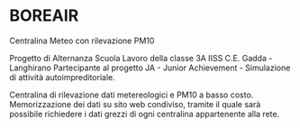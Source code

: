 # BOREAIR
Centralina Meteo con rilevazione PM10

Progetto di Alternanza Scuola Lavoro della classe 3A IISS C.E. Gadda - Langhirano
Partecipante al progetto JA - Junior Achievement - Simulazione di attività autoimpreditoriale.

Centralina di rilevazione dati metereologici e PM10 a basso costo.
Memorizzazione dei dati su sito web condiviso, tramite il quale sarà possibile richiedere i dati grezzi di ogni centralina appartenente alla rete.

